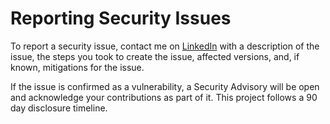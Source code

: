 # Reporting Security Issues

To report a security issue, contact me on [LinkedIn](https://www.linkedin.com/in/mike-zaschka-7395949/) with a description of the issue, the steps you took to create the issue, affected versions, and, if known, mitigations for the issue.

If the issue is confirmed as a vulnerability, a Security Advisory will be open and acknowledge your contributions as part of it. This project follows a 90 day disclosure timeline.